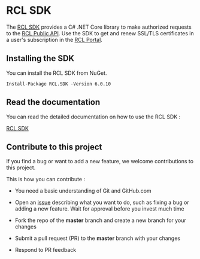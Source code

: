 # RCL SDK

The [RCL SDK](https://docs.rclapp.com/sdk/sdk.html) provides a C# .NET Core library to make authorized requests to the [RCL Public API](https://docs.rclapp.com/api/api.html). Use the SDK to get and renew SSL/TLS certificates in a user's subscription in the [RCL Portal](https://docs.rclapp.com/portal/portal.html).

## Installing the SDK

You can install the RCL SDK from NuGet.

```
Install-Package RCL.SDK -Version 6.0.10
```

## Read the documentation

You can read the detailed documentation on how to use the RCL SDK : 

[RCL SDK](https://docs.rclapp.com/sdk/sdk.html)

## Contribute to this project

If you find a bug or want to add a new feature, we welcome contributions to this project.

This is how you can contribute :

- You need a basic understanding of Git and GitHub.com

- Open an [issue](https://github.com/rcl-ssl/RCL.SDK/issues) describing what you want to do, such as fixing a bug or adding a new feature. Wait for approval before you invest much time

- Fork the repo of the **master** branch and create a new branch for your changes

- Submit a pull request (PR) to the **master** branch with your changes

- Respond to PR feedback

